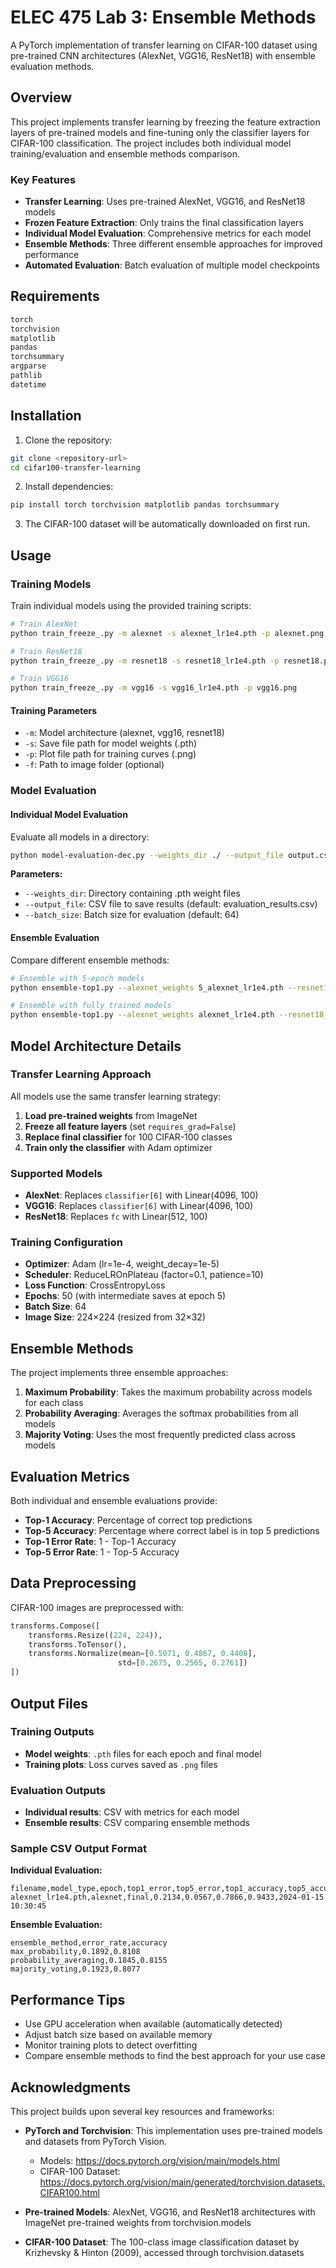 # ELEC 475 Lab 3: Ensemble Methods

A PyTorch implementation of transfer learning on CIFAR-100 dataset using pre-trained CNN architectures (AlexNet, VGG16, ResNet18) with ensemble evaluation methods.

## Overview

This project implements transfer learning by freezing the feature extraction layers of pre-trained models and fine-tuning only the classifier layers for CIFAR-100 classification. The project includes both individual model training/evaluation and ensemble methods comparison.

### Key Features

- **Transfer Learning**: Uses pre-trained AlexNet, VGG16, and ResNet18 models
- **Frozen Feature Extraction**: Only trains the final classification layers
- **Individual Model Evaluation**: Comprehensive metrics for each model
- **Ensemble Methods**: Three different ensemble approaches for improved performance
- **Automated Evaluation**: Batch evaluation of multiple model checkpoints



## Requirements

```bash
torch
torchvision
matplotlib
pandas
torchsummary
argparse
pathlib
datetime
```

## Installation

1. Clone the repository:
```bash
git clone <repository-url>
cd cifar100-transfer-learning
```

2. Install dependencies:
```bash
pip install torch torchvision matplotlib pandas torchsummary
```

3. The CIFAR-100 dataset will be automatically downloaded on first run.

## Usage

### Training Models

Train individual models using the provided training scripts:

```bash
# Train AlexNet
python train_freeze_.py -m alexnet -s alexnet_lr1e4.pth -p alexnet.png

# Train ResNet18
python train_freeze_.py -m resnet18 -s resnet18_lr1e4.pth -p resnet18.png

# Train VGG16
python train_freeze_.py -m vgg16 -s vgg16_lr1e4.pth -p vgg16.png
```

#### Training Parameters

- `-m`: Model architecture (alexnet, vgg16, resnet18)
- `-s`: Save file path for model weights (.pth)
- `-p`: Plot file path for training curves (.png)
- `-f`: Path to image folder (optional)

### Model Evaluation

#### Individual Model Evaluation

Evaluate all models in a directory:

```bash
python model-evaluation-dec.py --weights_dir ./ --output_file output.csv --batch_size 64
```

**Parameters:**
- `--weights_dir`: Directory containing .pth weight files
- `--output_file`: CSV file to save results (default: evaluation_results.csv)
- `--batch_size`: Batch size for evaluation (default: 64)

#### Ensemble Evaluation

Compare different ensemble methods:

```bash
# Ensemble with 5-epoch models
python ensemble-top1.py --alexnet_weights 5_alexnet_lr1e4.pth --resnet18_weights 5_resnet18_lr1e4.pth --vgg16_weights 5_vgg16_lr1e4.pth --output_file ensemble_5.csv

# Ensemble with fully trained models
python ensemble-top1.py --alexnet_weights alexnet_lr1e4.pth --resnet18_weights resnet18_lr1e4.pth --vgg16_weights vgg16_lr1e4.pth --output_file ensemble_full.csv
```

## Model Architecture Details

### Transfer Learning Approach

All models use the same transfer learning strategy:

1. **Load pre-trained weights** from ImageNet
2. **Freeze all feature layers** (set `requires_grad=False`)
3. **Replace final classifier** for 100 CIFAR-100 classes
4. **Train only the classifier** with Adam optimizer

### Supported Models

- **AlexNet**: Replaces `classifier[6]` with Linear(4096, 100)
- **VGG16**: Replaces `classifier[6]` with Linear(4096, 100)  
- **ResNet18**: Replaces `fc` with Linear(512, 100)

### Training Configuration

- **Optimizer**: Adam (lr=1e-4, weight_decay=1e-5)
- **Scheduler**: ReduceLROnPlateau (factor=0.1, patience=10)
- **Loss Function**: CrossEntropyLoss
- **Epochs**: 50 (with intermediate saves at epoch 5)
- **Batch Size**: 64
- **Image Size**: 224×224 (resized from 32×32)

## Ensemble Methods

The project implements three ensemble approaches:

1. **Maximum Probability**: Takes the maximum probability across models for each class
2. **Probability Averaging**: Averages the softmax probabilities from all models
3. **Majority Voting**: Uses the most frequently predicted class across models

## Evaluation Metrics

Both individual and ensemble evaluations provide:

- **Top-1 Accuracy**: Percentage of correct top predictions
- **Top-5 Accuracy**: Percentage where correct label is in top 5 predictions
- **Top-1 Error Rate**: 1 - Top-1 Accuracy
- **Top-5 Error Rate**: 1 - Top-5 Accuracy

## Data Preprocessing

CIFAR-100 images are preprocessed with:

```python
transforms.Compose([
    transforms.Resize((224, 224)),
    transforms.ToTensor(),
    transforms.Normalize(mean=[0.5071, 0.4867, 0.4408], 
                        std=[0.2675, 0.2565, 0.2761])
])
```

## Output Files

### Training Outputs
- **Model weights**: `.pth` files for each epoch and final model
- **Training plots**: Loss curves saved as `.png` files

### Evaluation Outputs
- **Individual results**: CSV with metrics for each model
- **Ensemble results**: CSV comparing ensemble methods

### Sample CSV Output Format

**Individual Evaluation:**
```csv
filename,model_type,epoch,top1_error,top5_error,top1_accuracy,top5_accuracy,evaluation_time
alexnet_lr1e4.pth,alexnet,final,0.2134,0.0567,0.7866,0.9433,2024-01-15 10:30:45
```

**Ensemble Evaluation:**
```csv
ensemble_method,error_rate,accuracy
max_probability,0.1892,0.8108
probability_averaging,0.1845,0.8155
majority_voting,0.1923,0.8077
```

## Performance Tips

- Use GPU acceleration when available (automatically detected)
- Adjust batch size based on available memory
- Monitor training plots to detect overfitting
- Compare ensemble methods to find the best approach for your use case

## Acknowledgments

This project builds upon several key resources and frameworks:

- **PyTorch and Torchvision**: This implementation uses pre-trained models and datasets from PyTorch Vision. 
  - Models: https://docs.pytorch.org/vision/main/models.html
  - CIFAR-100 Dataset: https://docs.pytorch.org/vision/main/generated/torchvision.datasets.CIFAR100.html

- **Pre-trained Models**: AlexNet, VGG16, and ResNet18 architectures with ImageNet pre-trained weights from torchvision.models

- **CIFAR-100 Dataset**: The 100-class image classification dataset by Krizhevsky & Hinton (2009), accessed through torchvision.datasets